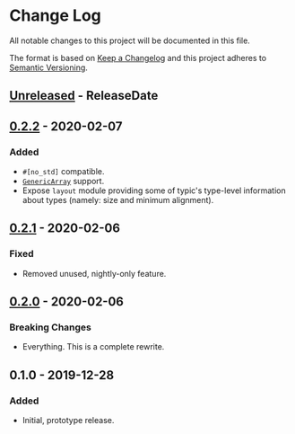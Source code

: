 # Change Log
All notable changes to this project will be documented in this file.

The format is based on [Keep a Changelog](http://keepachangelog.com/)
and this project adheres to [Semantic Versioning](http://semver.org/).

<!-- next-header -->
## [Unreleased] - ReleaseDate

## [0.2.2] - 2020-02-07
### Added
- `#[no_std]` compatible.
- [`GenericArray`](https://crates.io/crates/generic-array) support.
- Expose `layout` module providing some of typic's type-level information about
  types (namely: size and minimum alignment).

## [0.2.1] - 2020-02-06
### Fixed
- Removed unused, nightly-only feature.

## [0.2.0] - 2020-02-06
### Breaking Changes
- Everything. This is a complete rewrite.

## 0.1.0 - 2019-12-28
### Added
- Initial, prototype release.

<!-- next-url -->
[Unreleased]: https://github.com/jswrenn/typic/compare/{{tag_name}}...HEAD
[0.2.2]: https://github.com/typic/compare/typic-v0.2.1...{{tag_name}}
[0.2.1]: https://github.com/jswrenn/typic/compare/typic-v0.2.0...typic-v0.2.1
[0.2.0]: https://github.com/jswrenn/typic/releases/tag/typic-v0.2.0
